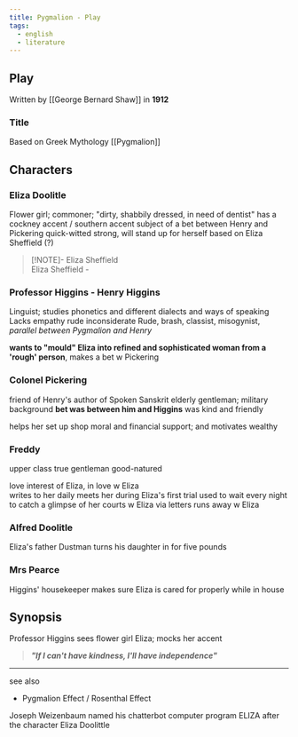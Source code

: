 ```yaml
---
title: Pygmalion - Play
tags:
  - english
  - literature
---
```

## Play
Written by [[George Bernard Shaw]]
in **1912**
### Title 
Based on Greek Mythology
[[Pygmalion]] 
## Characters

### Eliza Doolitle
Flower girl; commoner; "dirty, shabbily dressed, in need of dentist"
has a cockney accent / southern accent 
subject of a bet between Henry and Pickering 
quick-witted
strong, will stand up for herself
based on Eliza Sheffield (?)
> [!NOTE]- Eliza Sheffield 	
> Eliza Sheffield - 

### Professor Higgins - Henry Higgins
Linguist; studies phonetics and different dialects and ways of speaking
Lacks empathy
rude
inconsiderate 
Rude, brash, classist, misogynist, 
_parallel between Pygmalion and Henry_

**wants to "mould" Eliza into refined and sophisticated woman 
from a 'rough' person**, makes a bet w Pickering 

### Colonel Pickering
friend of Henry's
author of Spoken Sanskrit
elderly gentleman; military background
**bet was between him and Higgins** 
was kind and friendly 

helps her set up shop
moral and financial support; and motivates
wealthy

### Freddy
upper class 
true gentleman 
good-natured

love interest of Eliza, in love w Eliza  
writes to her daily
meets her during Eliza's first trial 
used to wait every night to catch a glimpse of her
courts w Eliza via letters
runs away w Eliza 
### Alfred Doolitle
Eliza's father
Dustman
turns his daughter in for five pounds

### Mrs Pearce
Higgins' housekeeper
makes sure Eliza is cared for properly while in house
## Synopsis
Professor Higgins sees flower girl Eliza; mocks her accent



> ***"If I can't have kindness, I'll have independence"***


--- 
see also 
- Pygmalion Effect / Rosenthal Effect 

Joseph Weizenbaum named his chatterbot computer program ELIZA after the character Eliza Doolittle
